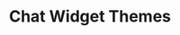 ---
title: "Chat Widget Themes"
desc: "Build a custom chat widget theme"
tagline: "Build a custom chat widget theme"
color: "#FFA962"
type: "widget"
menuTitle: LiveChat<br/><u>Themes</u>
---